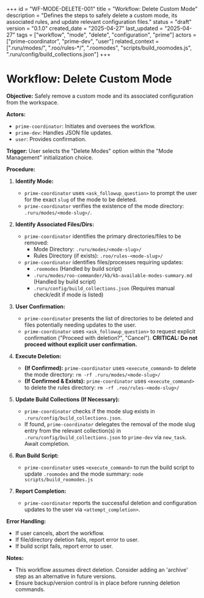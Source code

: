 +++
id = "WF-MODE-DELETE-001"
title = "Workflow: Delete Custom Mode"
description = "Defines the steps to safely delete a custom mode, its associated rules, and update relevant configuration files."
status = "draft"
version = "0.1.0"
created_date = "2025-04-27"
last_updated = "2025-04-27"
tags = ["workflow", "mode", "delete", "configuration", "prime"]
actors = ["prime-coordinator", "prime-dev", "user"]
related_context = [".ruru/modes/", ".roo/rules-*/", ".roomodes", "scripts/build_roomodes.js", ".ruru/config/build_collections.json"]
+++

# Workflow: Delete Custom Mode

**Objective:** Safely remove a custom mode and its associated configuration from the workspace.

**Actors:**
*   `prime-coordinator`: Initiates and oversees the workflow.
*   `prime-dev`: Handles JSON file updates.
*   `user`: Provides confirmation.

**Trigger:** User selects the "Delete Modes" option within the "Mode Management" initialization choice.

**Procedure:**

1.  **Identify Mode:**
    *   `prime-coordinator` uses `<ask_followup_question>` to prompt the user for the exact `slug` of the mode to be deleted.
    *   `prime-coordinator` verifies the existence of the mode directory: `.ruru/modes/<mode-slug>/`.

2.  **Identify Associated Files/Dirs:**
    *   `prime-coordinator` identifies the primary directories/files to be removed:
        *   Mode Directory: `.ruru/modes/<mode-slug>/`
        *   Rules Directory (if exists): `.roo/rules-<mode-slug>/`
    *   `prime-coordinator` identifies files/processes requiring updates:
        *   `.roomodes` (Handled by build script)
        *   `.ruru/modes/roo-commander/kb/kb-available-modes-summary.md` (Handled by build script)
        *   `.ruru/config/build_collections.json` (Requires manual check/edit if mode is listed)

3.  **User Confirmation:**
    *   `prime-coordinator` presents the list of directories to be deleted and files potentially needing updates to the user.
    *   `prime-coordinator` uses `<ask_followup_question>` to request explicit confirmation ("Proceed with deletion?", "Cancel"). **CRITICAL: Do not proceed without explicit user confirmation.**

4.  **Execute Deletion:**
    *   **(If Confirmed):** `prime-coordinator` uses `<execute_command>` to delete the mode directory: `rm -rf .ruru/modes/<mode-slug>/`
    *   **(If Confirmed & Exists):** `prime-coordinator` uses `<execute_command>` to delete the rules directory: `rm -rf .roo/rules-<mode-slug>/`

5.  **Update Build Collections (If Necessary):**
    *   `prime-coordinator` checks if the mode slug exists in `.ruru/config/build_collections.json`.
    *   If found, `prime-coordinator` delegates the removal of the mode slug entry from the relevant collection(s) in `.ruru/config/build_collections.json` to `prime-dev` via `new_task`. Await completion.

6.  **Run Build Script:**
    *   `prime-coordinator` uses `<execute_command>` to run the build script to update `.roomodes` and the mode summary: `node scripts/build_roomodes.js`

7.  **Report Completion:**
    *   `prime-coordinator` reports the successful deletion and configuration updates to the user via `<attempt_completion>`.

**Error Handling:**
*   If user cancels, abort the workflow.
*   If file/directory deletion fails, report error to user.
*   If build script fails, report error to user.

**Notes:**
*   This workflow assumes direct deletion. Consider adding an 'archive' step as an alternative in future versions.
*   Ensure backup/version control is in place before running deletion commands.
